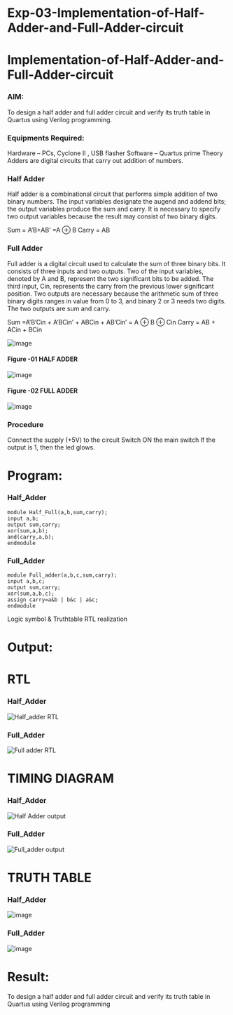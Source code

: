 # Exp-03-Implementation-of-Half-Adder-and-Full-Adder-circuit

# Implementation-of-Half-Adder-and-Full-Adder-circuit
### AIM:
To design a half adder and full adder circuit and verify its truth table in Quartus using Verilog programming.

### Equipments Required:
Hardware – PCs, Cyclone II , USB flasher
Software – Quartus prime
Theory
Adders are digital circuits that carry out addition of numbers.

### Half Adder
Half adder is a combinational circuit that performs simple addition of two binary numbers. The input variables designate the augend and addend bits; the output variables produce the sum and carry. It is necessary to specify two output variables because the result may consist of two binary digits.

Sum = A’B+AB’ =A ⊕ B Carry = AB

### Full Adder
Full adder is a digital circuit used to calculate the sum of three binary bits. It consists of three inputs and two outputs. Two of the input variables, denoted by A and B, represent the two significant bits to be added. The third input, Cin, represents the carry from the previous lower significant position. Two outputs are necessary because the arithmetic sum of three binary digits ranges in value from 0 to 3, and binary 2 or 3 needs two digits. The two outputs are sum and carry.

Sum =A’B’Cin + A’BCin’ + ABCin + AB’Cin’ = A ⊕ B ⊕ Cin Carry = AB + ACin + BCin

 ![image](https://user-images.githubusercontent.com/36288975/163552156-a13e5a56-c638-4110-97d9-8896907c8d25.png)

#### Figure -01 HALF ADDER 


![image](https://user-images.githubusercontent.com/36288975/163552057-b3547877-6d07-45b4-b7e0-bcfebfad9e1d.png)

#### Figure -02 FULL ADDER 
![image](https://github.com/VISHWARAJ-G/Exp-02-Implementation-of-Half-Adder-and-Full-Adder-circuit/assets/140417431/fd1fe551-60b5-4602-a6a3-27cf32de81ac)

### Procedure

Connect the supply (+5V) to the circuit
Switch ON the main switch
If the output is 1, then the led glows.
# Program:
### Half_Adder
````
module Half_Full(a,b,sum,carry);
input a,b;
output sum,carry;
xor(sum,a,b);
and(carry,a,b);
endmodule 
````
### Full_Adder
````
module Full_adder(a,b,c,sum,carry);
input a,b,c;
output sum,carry;
xor(sum,a,b,c);
assign carry=a&b | b&c | a&c;
endmodule 
````
Logic symbol & Truthtable
RTL realization

# Output:
# RTL
### Half_Adder
![Half_adder RTL](https://github.com/VISHWARAJ-G/Exp-02-Implementation-of-Half-Adder-and-Full-Adder-circuit/assets/140417431/ed742a6b-f771-44ab-88f6-8ca98711c41d)
### Full_Adder
![Full adder RTL](https://github.com/VISHWARAJ-G/Exp-02-Implementation-of-Half-Adder-and-Full-Adder-circuit/assets/140417431/27fcc8e4-1ae6-49ff-b3ac-16bf71f833fc)

# TIMING DIAGRAM
### Half_Adder
![Half Adder output](https://github.com/VISHWARAJ-G/Exp-02-Implementation-of-Half-Adder-and-Full-Adder-circuit/assets/140417431/8df1c4dd-e789-47a9-8acd-86f537ba3abc)
### Full_Adder
![Full_adder output](https://github.com/VISHWARAJ-G/Exp-02-Implementation-of-Half-Adder-and-Full-Adder-circuit/assets/140417431/1e515c45-e8e6-40be-938c-d792e2b41a17)


# TRUTH TABLE 
### Half_Adder
![image](https://github.com/VISHWARAJ-G/Exp-02-Implementation-of-Half-Adder-and-Full-Adder-circuit/assets/140417431/7632fcfd-1959-4502-8d21-9323c2319076)
### Full_Adder
![image](https://github.com/VISHWARAJ-G/Exp-02-Implementation-of-Half-Adder-and-Full-Adder-circuit/assets/140417431/9c160433-0acd-4e5a-9194-6edfdfd25fe0)

# Result:
To design a half adder and full adder circuit and verify its truth table in Quartus using Verilog programming
